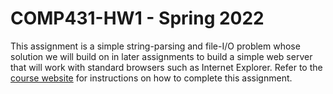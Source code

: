 # COMP431-HW1 - Spring 2022
This assignment is a simple string-parsing and file-I/O problem whose solution we will build on in later assignments to build a simple web server that will work with standard browsers such as Internet Explorer. Refer to the [course website](https://sites.google.com/cs.unc.edu/comp431/home?authuser=0) for instructions on how to complete this assignment.
